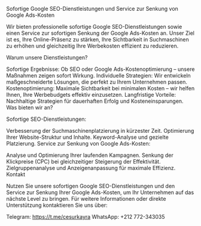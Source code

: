 Sofortige Google SEO-Dienstleistungen und Service zur Senkung von Google Ads-Kosten

Wir bieten professionelle sofortige Google SEO-Dienstleistungen sowie einen Service zur sofortigen Senkung der Google Ads-Kosten an. Unser Ziel ist es, Ihre Online-Präsenz zu stärken, Ihre Sichtbarkeit in Suchmaschinen zu erhöhen und gleichzeitig Ihre Werbekosten effizient zu reduzieren.

Warum unsere Dienstleistungen?

Sofortige Ergebnisse: Ob SEO oder Google Ads-Kostenoptimierung – unsere Maßnahmen zeigen sofort Wirkung.
Individuelle Strategien: Wir entwickeln maßgeschneiderte Lösungen, die perfekt zu Ihrem Unternehmen passen.
Kostenoptimierung: Maximale Sichtbarkeit bei minimalen Kosten – wir helfen Ihnen, Ihre Werbebudgets effektiv einzusetzen.
Langfristige Vorteile: Nachhaltige Strategien für dauerhaften Erfolg und Kosteneinsparungen.
Was bieten wir an?

Sofortige SEO-Dienstleistungen:

Verbesserung der Suchmaschinenplatzierung in kürzester Zeit.
Optimierung Ihrer Website-Struktur und Inhalte.
Keyword-Analyse und gezielte Platzierung.
Service zur Senkung von Google Ads-Kosten:

Analyse und Optimierung Ihrer laufenden Kampagnen.
Senkung der Klickpreise (CPC) bei gleichzeitiger Steigerung der Effektivität.
Zielgruppenanalyse und Anzeigenanpassung für maximale Effizienz.
Kontakt

Nutzen Sie unsere sofortigen Google SEO-Dienstleistungen und den Service zur Senkung Ihrer Google Ads-Kosten, um Ihr Unternehmen auf das nächste Level zu bringen. Für weitere Informationen oder direkte Unterstützung kontaktieren Sie uns über:

Telegram: https://t.me/cesurkayra
WhatsApp: +212 772-343035
